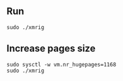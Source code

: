 ## Run

```code
sudo ./xmrig
```

## Increase pages size

```code
sudo sysctl -w vm.nr_hugepages=1168
sudo ./xmrig
```
